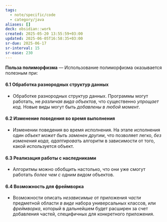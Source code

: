 ```yaml
---
tags:
  - note/specific/code
  - category/java
aliases: []
deck: obsidian::work
created: 2025-05-20 13:55:59+03:00
updated: 2025-06-05T16:58:35+03:00
sr-due: 2025-06-17
sr-interval: 15
sr-ease: 230
---
```


**Польза полиморфизма**
—
 Использование полиморфизма оказывается полезным при:
#### 6.1 Обработка разнородных структур данных
- Обработке разнородных структур данных. Программы могут работать, не *различая вида объектов*, что существенно *упрощает код*. Новые виды могут быть *добавлены в любой момент*.
#### 6.2 Изменение поведения во время выполнения
- Изменении поведения во время исполнения. На этапе исполнения один *объект может быть заменен другим*, что позволяет легко, *без изменения кода, адаптировать* алгоритм в зависимости от того, какой используется объект.
#### 6.3 Реализация работы с наследниками
- Алгоритмы можно обобщить настолько, что они уже смогут работать *более чем с одним видом* объектов.
#### 6.4 Возможность для фреймворка
- Возможности описать *независимые* от приложения *части* предметной области *в виде* набора универсальных классов, или *фреймворка*, который в дальнейшем будет расширен за счет добавления частей, специфичных для конкретного приложения.
